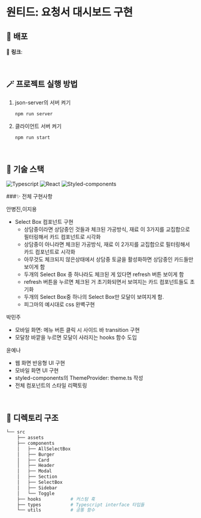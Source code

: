 <h1>원티드: 요청서 대시보드 구현</h1>

## 🎈 배포
🔗 **링크**:

<br>

## 🪄 프로젝트 실행 방법
1. json-server의 서버 켜기
    ```bash
    npm run server
    ```
2. 클라이언트 서버 켜기
    ```bash
    npm run start
    ```

<br>

## 🧶 기술 스택
![Typescript](https://img.shields.io/badge/TypeScript-007ACC?style=for-the-badge&logo=typescript&logoColor=white)
![React](https://img.shields.io/badge/React-20232A?style=for-the-badge&logo=react&logoColor=61DAFB)
![Styled-components](https://img.shields.io/badge/styled--components-DB7093?style=for-the-badge&logo=styled-components&logoColor=white) 

###✨ 전체 구현사항
    
안병진,이지용
    
- Select Box 컴포넌트 구현
   - 상담중이라면 상담중인 것들과 체크된 가공방식, 재료 이 3가지를 교집합으로 필터링해서 카드 컴포넌트로 시각화
   - 상담중이 아니라면 체크된 가공방식, 재료 이 2가지를 교집합으로 필터링해서 카드 컴포넌트로 시각화
   - 아무것도 체크되지 않은상태에서 상담중 토글을 활성화하면 상담중인 카드들만 보이게 함
   - 두개의 Select Box 중 하나라도 체크된 게 있다면 refresh 버튼 보이게 함
   - refresh 버튼을 누르면 체크된 거 초기화되면서 보여지는 카드 컴포넌트들도 초기화
   - 두개의 Select Box중 하나의 Select Box만 모달이 보여지게 함.
   - 피그마의 예시대로 css 완벽구현
    
박민주
   - 모바일 화면: 메뉴 버튼 클릭 시 사이드 바 transition 구현
   - 모달창 바깥을 누르면 모달이 사라지는 hooks 함수 도입
 
윤예나
   - 웹 화면 반응형 UI 구현
   - 모바일 화면 UI 구현
   - styled-components의 ThemeProvider: theme.ts 작성 
   - 전체 컴포넌트의 스타일 리팩토링
    
<br>

## 🧧 디렉토리 구조

```bash
└── src
    ├── assets             
    ├── components
    │   ├── AllSelectBox     
    │   ├── Burger  
    │   ├── Card  
    │   ├── Header  
    │   ├── Modal  
    │   ├── Section  
    │   ├── SelectBox 
    │   ├── Sidebar
    │   └── Toggle       
    ├── hooks           # 커스텀 훅
    ├── types           # Typescript interface 타입들
    └── utils           # 공통 함수
```
